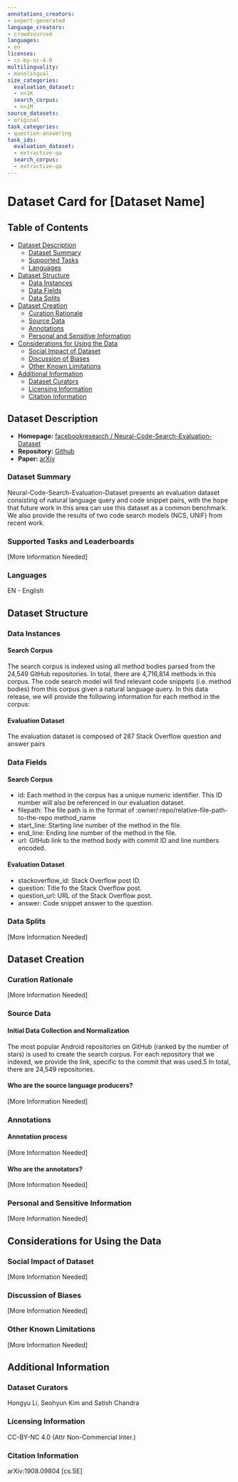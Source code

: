 ```yaml
---
annotations_creators:
- expert-generated
language_creators:
- crowdsourced
languages:
- en
licenses:
- cc-by-nc-4.0
multilinguality:
- monolingual
size_categories:
  evaluation_dataset:
  - n<1K
  search_corpus:
  - n>1M
source_datasets:
- original
task_categories:
- question-answering
task_ids:
  evaluation_dataset:
  - extractive-qa
  search_corpus:
  - extractive-qa
---
```


# Dataset Card for [Dataset Name]

## Table of Contents
- [Dataset Description](#dataset-description)
  - [Dataset Summary](#dataset-summary)
  - [Supported Tasks](#supported-tasks-and-leaderboards)
  - [Languages](#languages)
- [Dataset Structure](#dataset-structure)
  - [Data Instances](#data-instances)
  - [Data Fields](#data-instances)
  - [Data Splits](#data-instances)
- [Dataset Creation](#dataset-creation)
  - [Curation Rationale](#curation-rationale)
  - [Source Data](#source-data)
  - [Annotations](#annotations)
  - [Personal and Sensitive Information](#personal-and-sensitive-information)
- [Considerations for Using the Data](#considerations-for-using-the-data)
  - [Social Impact of Dataset](#social-impact-of-dataset)
  - [Discussion of Biases](#discussion-of-biases)
  - [Other Known Limitations](#other-known-limitations)
- [Additional Information](#additional-information)
  - [Dataset Curators](#dataset-curators)
  - [Licensing Information](#licensing-information)
  - [Citation Information](#citation-information)

## Dataset Description

- **Homepage:**
[facebookresearch
/
Neural-Code-Search-Evaluation-Dataset](https://github.com/facebookresearch/Neural-Code-Search-Evaluation-Dataset/tree/master/data)
- **Repository:**
[Github](https://github.com/facebookresearch/Neural-Code-Search-Evaluation-Dataset.git)
- **Paper:**
[arXiv](https://arxiv.org/pdf/1908.09804.pdf)

### Dataset Summary

Neural-Code-Search-Evaluation-Dataset presents an evaluation dataset consisting of natural language query and code snippet pairs, with the hope that future work in this area can use this dataset as a common benchmark. We also provide the results of two code search models (NCS, UNIF) from recent work.

### Supported Tasks and Leaderboards

[More Information Needed]

### Languages

EN - English

## Dataset Structure

### Data Instances

#### Search Corpus
The search corpus is indexed using all method bodies parsed from the 24,549 GitHub repositories. In total, there are 4,716,814 methods in this corpus. The code search model will find relevant code snippets (i.e. method bodies) from this corpus given a natural language query. In this data release, we will provide the following information for each method in the corpus:

#### Evaluation Dataset
The evaluation dataset is composed of 287 Stack Overflow question and answer pairs

### Data Fields

#### Search Corpus
- id: Each method in the corpus has a unique numeric identifier. This ID number will also be referenced in our evaluation dataset.
- filepath: The file path is in the format of :owner/:repo/relative-file-path-to-the-repo
method_name
- start_line: Starting line number of the method in the file.
- end_line: Ending line number of the method in the file.
- url: GitHub link to the method body with commit ID and line numbers encoded.

#### Evaluation Dataset
- stackoverflow_id: Stack Overflow post ID.
- question: Title fo the Stack Overflow post.
- question_url: URL of the Stack Overflow post.
- answer: Code snippet answer to the question.

### Data Splits

[More Information Needed]

## Dataset Creation

### Curation Rationale

[More Information Needed]

### Source Data

#### Initial Data Collection and Normalization

The most popular Android repositories on GitHub (ranked by the number of stars) is used to create the search corpus. For each repository that we indexed, we provide the link, specific to the commit that was used.5 In total, there are 24,549 repositories.

#### Who are the source language producers?

[More Information Needed]

### Annotations

#### Annotation process

[More Information Needed]

#### Who are the annotators?

[More Information Needed]

### Personal and Sensitive Information

[More Information Needed]

## Considerations for Using the Data

### Social Impact of Dataset

[More Information Needed]

### Discussion of Biases

[More Information Needed]

### Other Known Limitations

[More Information Needed]

## Additional Information

### Dataset Curators

Hongyu Li, Seohyun Kim and Satish Chandra

### Licensing Information

CC-BY-NC 4.0 (Attr Non-Commercial Inter.)

### Citation Information

arXiv:1908.09804 [cs.SE]
